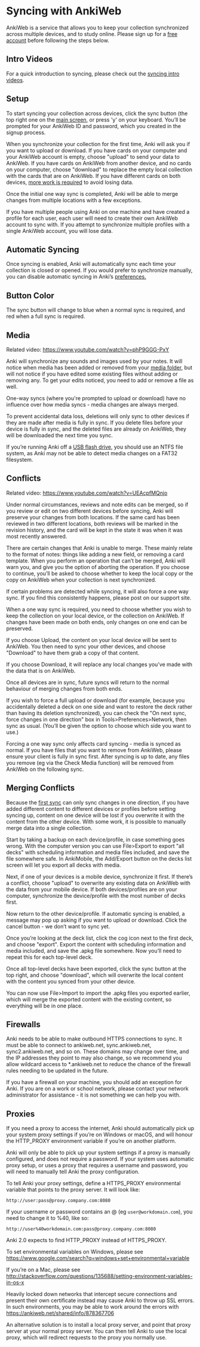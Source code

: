 # Syncing with AnkiWeb

<!-- toc -->

AnkiWeb is a service that allows you to keep your collection
synchronized across multiple devices, and to study online. Please sign
up for a [free account](https://ankiweb.net/) before following the steps
below.

## Intro Videos

For a quick introduction to syncing, please check out the
[syncing intro videos](https://www.youtube.com/watch?v=YkiM4DPzSVc&list=PLGgmaKOIHykFoomqkBJAyGiDQ2kyiuTao&yt:cc=on).

## Setup

To start syncing your collection across devices, click the sync button
(the top right one on the [main screen](studying.md#decks), or press 'y' on your keyboard.
You’ll be prompted for your AnkiWeb ID and password, which you created
in the signup process.

When you synchronize your collection for the first time, Anki will ask
you if you want to upload or download. If you have cards on your
computer and your AnkiWeb account is empty, choose "upload" to send your
data to AnkiWeb. If you have cards on AnkiWeb from another device, and
no cards on your computer, choose "download" to replace the empty local
collection with the cards that are on AnkiWeb. If you have different
cards on both devices, [more work is required](#merging-conflicts) to
avoid losing data.

Once the initial one way sync is completed, Anki will be able to merge
changes from multiple locations with a few exceptions.

If you have multiple people using Anki on one machine and have created a
profile for each user, each user will need to create their own AnkiWeb
account to sync with. If you attempt to synchronize multiple profiles
with a single AnkiWeb account, you will lose data.

## Automatic Syncing

Once syncing is enabled, Anki will automatically sync each time your
collection is closed or opened. If you would prefer to synchronize
manually, you can disable automatic syncing in Anki’s [preferences.](preferences.md#syncing)

## Button Color

The sync button will change to blue when a normal sync is required,
and red when a full sync is required.

## Media

Related video: <https://www.youtube.com/watch?v=phP9GGG-PxY>

Anki will synchronize any sounds and images used by your notes. It will
notice when media has been added or removed from your [media folder](files.md#file-locations), but
will not notice if you have edited some existing files without adding or
removing any. To get your edits noticed, you need to add or remove a
file as well.

One-way syncs (where you're prompted to upload or download) have no influence over how media
syncs - media changes are always merged.

To prevent accidental data loss, deletions will only sync to other devices if they are made after
media is fully in sync. If you delete files before your device is fully in sync, and the deleted
files are already on AnkiWeb, they will be downloaded the next time you sync.

If you’re running Anki off a [USB flash drive](files.md#running-from-a-flash-drive), you should use an NTFS
file system, as Anki may not be able to detect media changes on a FAT32
filesystem.

## Conflicts

Related video: <https://www.youtube.com/watch?v=UEAcpfMQnjo>

Under normal circumstances, reviews and note edits can be merged, so if
you review or edit on two different devices before syncing, Anki will
preserve your changes from both locations. If the same card has been
reviewed in two different locations, both reviews will be marked in the
revision history, and the card will be kept in the state it was when it
was most recently answered.

There are certain changes that Anki is unable to merge. These mainly
relate to the format of notes: things like adding a new field, or
removing a card template. When you perform an operation that can’t be
merged, Anki will warn you, and give you the option of aborting the
operation. If you choose to continue, you’ll be asked to choose whether
to keep the local copy or the copy on AnkiWeb when your collection is
next synchronized.

If certain problems are detected while syncing, it will also force a one
way sync. If you find this consistently happens, please post on our
support site.

When a one way sync is required, you need to choose whether you wish to
keep the collection on your local device, or the collection on AnkiWeb.
If changes have been made on both ends, only changes on one end can be
preserved.

If you choose Upload, the content on your local device will be sent to
AnkiWeb. You then need to sync your other devices, and choose "Download"
to have them grab a copy of that content.

If you choose Download, it will replace any local changes you’ve made
with the data that is on AnkiWeb.

Once all devices are in sync, future syncs will return to the normal
behaviour of merging changes from both ends.

If you wish to force a full upload or download (for example, because you
accidentally deleted a deck on one side and want to restore the deck
rather than having its deletion synchronized), you can check the "On
next sync, force changes in one direction" box in
Tools&gt;Preferences&gt;Network, then sync as usual. (You’ll be given
the option to choose which side you want to use.)

Forcing a one way sync only affects card syncing - media is synced as
normal. If you have files that you want to remove from AnkiWeb, please
ensure your client is fully in sync first. After syncing is up to date,
any files you remove (eg via the Check Media function) will be removed
from AnkiWeb on the following sync.

## Merging Conflicts

Because the [first sync](#setup) can only sync changes in one
direction, if you have added different content to different devices or
profiles before setting syncing up, content on one device will be lost
if you overwrite it with the content from the other device. With some
work, it is possible to manually merge data into a single collection.

Start by taking a backup on each device/profile, in case something goes
wrong. With the computer version you can use File&gt;Export to export
"all decks" with scheduling information and media files included, and
save the file somewhere safe. In AnkiMobile, the Add/Export button on
the decks list screen will let you export all decks with media.

Next, if one of your devices is a mobile device, synchronize it first.
If there’s a conflict, choose "upload" to overwrite any existing data on
AnkiWeb with the data from your mobile device. If both devices/profiles
are on your computer, synchronize the device/profile with the most
number of decks first.

Now return to the other device/profile. If automatic syncing is enabled,
a message may pop up asking if you want to upload or download. Click the
cancel button - we don’t want to sync yet.

Once you’re looking at the deck list, click the cog icon next to the
first deck, and choose "export". Export the content with scheduling
information and media included, and save the .apkg file somewhere. Now
you’ll need to repeat this for each top-level deck.

Once all top-level decks have been exported, click the sync button at
the top right, and choose "download", which will overwrite the local
content with the content you synced from your other device.

You can now use File&gt;Import to import the .apkg files you exported
earlier, which will merge the exported content with the existing
content, so everything will be in one place.

## Firewalls

Anki needs to be able to make outbound HTTPS connections to sync. It must be
able to connect to ankiweb.net, sync.ankiweb.net, sync2.ankiweb.net, and so on.
These domains may change over time, and the IP addresses they point to may also
change, so we recommend you allow wildcard access to \*.ankiweb.net to reduce
the chance of the firewall rules needing to be updated in the future.

If you have a firewall on your machine, you should add an exception for
Anki. If you are on a work or school network, please contact your
network administrator for assistance - it is not something we can help
you with.

## Proxies

If you need a proxy to access the internet, Anki should automatically
pick up your system proxy settings if you’re on Windows or macOS, and
will honour the HTTP_PROXY environment variable if you’re on another
platform.

Anki will only be able to pick up your system settings if a proxy is
manually configured, and does not require a password. If your system
uses automatic proxy setup, or uses a proxy that requires a username and
password, you will need to manually tell Anki the proxy configuration.

To tell Anki your proxy settings, define a HTTPS_PROXY environmental
variable that points to the proxy server. It will look like:

    http://user:pass@proxy.company.com:8080

If your username or password contains an @ (eg `user@workdomain.com`),
you need to change it to %40, like so:

    http://user%40workdomain.com:pass@proxy.company.com:8080

Anki 2.0 expects to find HTTP_PROXY instead of HTTPS_PROXY.

To set environmental variables on Windows, please see
<https://www.google.com/search?q=windows+set+environmental+variable>

If you’re on a Mac, please see
<http://stackoverflow.com/questions/135688/setting-environment-variables-in-os-x>

Heavily locked down networks that intercept secure connections and
present their own certificate instead may cause Anki to throw up SSL
errors. In such environments, you may be able to work around the errors
with <https://ankiweb.net/shared/info/878367706>

An alternative solution is to install a local proxy server, and point
that proxy server at your normal proxy server. You can then tell Anki to
use the local proxy, which will redirect requests to the proxy you
normally use.
